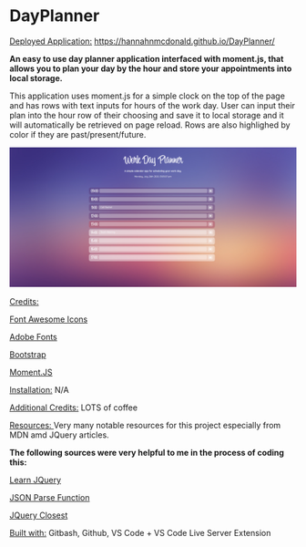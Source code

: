 # DayPlanner

<ins> Deployed Application:</ins> https://hannahnmcdonald.github.io/DayPlanner/

**An easy to use day planner application interfaced with moment.js, that allows you to plan your day by the hour and store your appointments into local storage.**

This application uses moment.js for a simple clock on the top of the page and has rows with text inputs for hours of the work day. User can input their plan into the hour row of their choosing and save it to local storage and it will automatically be retrieved on page reload. Rows are also highlighed by color if they are past/present/future. 

![Screenshot](/images/Screenshot.png)

<ins>Credits:</ins> 
                    
[Font Awesome Icons](https://fontawesome.com/)
                    
[Adobe Fonts](https://fonts.adobe.com/fonts)

[Bootstrap](https://getbootstrap.com/)

[Moment.JS](https://momentjs.com/docs/#/displaying/)
  
<ins>Installation:</ins> N/A

<ins>Additional Credits:</ins> LOTS of coffee

<ins> Resources: </ins> Very many notable resources for this project especially from MDN amd JQuery articles.

**The following sources were very helpful to me in the process of coding this:**

[Learn JQuery](https://learn.jquery.com/)


[JSON Parse Function](https://developer.mozilla.org/en-US/docs/Web/JavaScript/Reference/Global_Objects/JSON/parse)


[JQuery Closest](https://api.jquery.com/closest/)


<ins>Built with:</ins> Gitbash, Github, VS Code + VS Code Live Server Extension 
